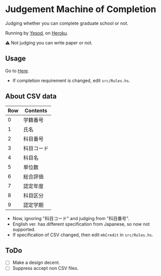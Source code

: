 # Judgement Machine of Completion

Judging whether you can complete graduate school or not.

Running by [Yesod](https://www.yesodweb.com/), on [Heroku](https://jp.heroku.com/).

:warning: Not judging you can write paper or not.

## Usage

Go to [Here](https://shuryo-judge.herokuapp.com/).

- If completion requirement is changed, edit `src/Rules.hs`.

## About CSV data

| Row | Contents   |
|-----|------------|
|  0  | 学籍番号   |
|  1  | 氏名       |
|  2  | 科目番号   |
|  3  | 科目コード |
|  4  | 科目名     |
|  5  | 単位数     |
|  6  | 総合評価   |
|  7  | 認定年度   |
|  8  | 科目区分   |
|  9  | 認定学期   |

- Now, ignoring "科目コード" and judging from "科目番号".
- English ver. has different specification from Japanese, so now not supported.
- If specification of CSV changed, then edit `mkCredit` in `src/Rules.hs`.

## ToDo

- [ ] Make a design decent.
- [ ] Suppress accept non CSV files.